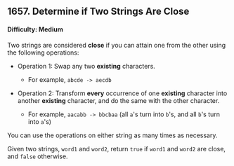 ## 1657. Determine if Two Strings Are Close

#### Difficulty: Medium

Two strings are considered __close__ if you can attain one from the other using the following operations:

- Operation 1: Swap any two __existing__ characters.
  - For example, ```abcde -> aecdb```

- Operation 2: Transform __every__ occurrence of one __existing__ character into another __existing__ character, and do the same with the other character.
  - For example, ```aacabb -> bbcbaa``` (all ```a```'s turn into ```b```'s, and all ```b```'s turn into ```a```'s)

You can use the operations on either string as many times as necessary.

Given two strings, ```word1``` and ```word2```, return ```true``` if ```word1``` and ```word2``` are close, and ```false``` otherwise.
